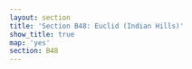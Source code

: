 ```yaml
---
layout: section
title: 'Section B48: Euclid (Indian Hills)'
show_title: true
map: 'yes'
section: B48
---
```

